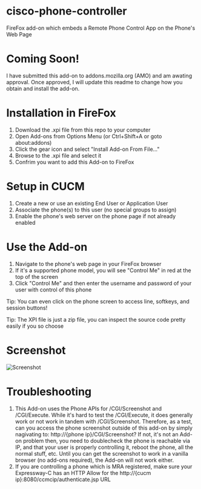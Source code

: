 # cisco-phone-controller
FireFox add-on which embeds a Remote Phone Control App on the Phone's Web Page

# Coming Soon!
I have submitted this add-on to addons.mozilla.org (AMO) and am awating approval.  Once approved, I will update this readme to change how you obtain and install the add-on.

# Installation in FireFox
1. Download the .xpi file from this repo to your computer
2. Open Add-ons from Options Menu (or Ctrl+Shift+A or goto about:addons)
3. Click the gear icon and select "Install Add-on From File..."
4. Browse to the .xpi file and select it
5. Confrim you want to add this Add-on to FireFox

# Setup in CUCM
1. Create a new or use an existing End User or Application User
2. Associate the phone(s) to this user (no special groups to assign)
3. Enable the phone's web server on the phone page if not already enabled

# Use the Add-on
1. Navigate to the phone's web page in your FireFox browser
2. If it's a supported phone model, you will see "Control Me" in red at the top of the screen
3. Click "Control Me" and then enter the username and password of your user with control of this phone

Tip: You can even click on the phone screen to access line, softkeys, and session buttons!

Tip: The XPI file is just a zip file, you can inspect the source code pretty easily if you so choose

# Screenshot
![Screenshot](https://i.imgur.com/TdkqKbx.png)

# Troubleshooting
1. This Add-on uses the Phone APIs for /CGI/Screenshot and /CGI/Execute.  While it's hard to test the /CGI/Execute, it does generally work or not work in tandem with /CGI/Screenshot.  Therefore, as a test, can you access the phone screenshot outside of this add-on by simply nagivating to: http://{phone ip}/CGI/Screenshot?  If not, it's not an Add-on problem then, you need to doublecheck the phone is reachable via IP, and that your user is properly controlling it, reboot the phone, all the normal stuff, etc.  Until you can get the screenshot to work in a vanilla browser (no add-ons required), the Add-on will not work either.
2. If you are controlling a phone which is MRA registered, make sure your Expressway-C has an HTTP Allow for the http://{cucm ip}:8080/ccmcip/authenticate.jsp URL
